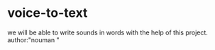 # voice-to-text
we will be able to write sounds in words with the help of this project.<br>
author:"nouman "
